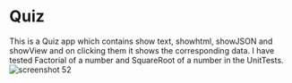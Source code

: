 # Quiz
This is a Quiz app  which contains show text, showhtml, showJSON and showView and on clicking them it shows the corresponding data.
I have tested Factorial of a number and SquareRoot of a number in the UnitTests.
![screenshot 52](https://user-images.githubusercontent.com/35476652/52507510-62511000-2bb7-11e9-8bad-9b1eda6464d5.png)
